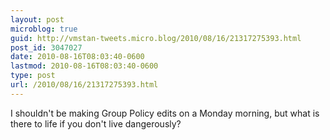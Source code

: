 ```yaml
---
layout: post
microblog: true
guid: http://vmstan-tweets.micro.blog/2010/08/16/21317275393.html
post_id: 3047027
date: 2010-08-16T08:03:40-0600
lastmod: 2010-08-16T08:03:40-0600
type: post
url: /2010/08/16/21317275393.html
---
```

I shouldn't be making Group Policy edits on a Monday morning, but what is there to life if you don't live dangerously?
